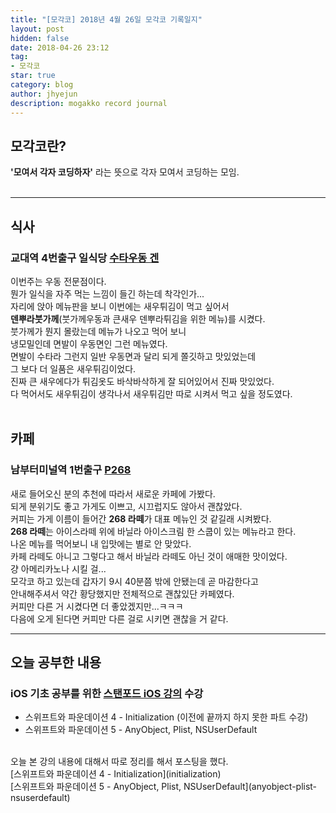 ```yaml
---
title: "[모각코] 2018년 4월 26일 모각코 기록일지"
layout: post
hidden: false
date: 2018-04-26 23:12
tag:
- 모각코
star: true
category: blog
author: jhyejun
description: mogakko record journal
---
```


## **모각코란?**
**'모여서 각자 코딩하자'** 라는 뜻으로 각자 모여서 코딩하는 모임.<br>
<br>

---

## **식사**
### 교대역 4번출구 일식당 **[수타우동 겐](https://store.naver.com/restaurants/detail?id=37797212)**<br>
이번주는 우동 전문점이다.<br>
뭔가 일식을 자주 먹는 느낌이 들긴 하는데 착각인가...<br>
자리에 앉아 메뉴판을 보니 이번에는 새우튀김이 먹고 싶어서<br>
**덴뿌라붓가께**(붓가께우동과 큰새우 덴뿌라튀김을 위한 메뉴)를 시켰다.<br>
붓가께가 뭔지 몰랐는데 메뉴가 나오고 먹어 보니<br>
냉모밀인데 면발이 우동면인 그런 메뉴였다.<br>
면발이 수타라 그런지 일반 우동면과 달리 되게 쫄깃하고 맛있었는데<br>
그 보다 더 일품은 새우튀김이었다.<br>
진짜 큰 새우에다가 튀김옷도 바삭바삭하게 잘 되어있어서 진짜 맛있었다.<br>
다 먹어서도 새우튀김이 생각나서 새우튀김만 따로 시켜서 먹고 싶을 정도였다.<br>
<br>

## **카페**
### 남부터미널역 1번출구 **[P268](https://store.naver.com/restaurants/detail?entry=plt&id=635105985&query=P268)**
새로 들어오신 분의 추천에 따라서 새로운 카페에 가봤다.<br>
되게 분위기도 좋고 가게도 이쁘고, 시끄럽지도 않아서 괜찮았다.<br>
커피는 가게 이름이 들어간 **268 라떼**가 대표 메뉴인 것 같길래 시켜봤다.<br>
**268 라떼**는 아이스라떼 위에 바닐라 아이스크림 한 스쿱이 있는 메뉴라고 한다.<br>
나온 메뉴를 먹어보니 내 입맛에는 별로 안 맞았다.<br>
카페 라떼도 아니고 그렇다고 해서 바닐라 라떼도 아닌 것이 애매한 맛이었다.<br>
걍 아메리카노나 시킬 걸...<br>
모각코 하고 있는데 갑자기 9시 40분쯤 밖에 안됐는데 곧 마감한다고<br>
안내해주셔서 약간 황당했지만 전체적으로 괜찮있단 카페였다.<br>
커피만 다른 거 시켰다면 더 좋았겠지만...ㅋㅋㅋ<br>
다음에 오게 된다면 커피만 다른 걸로 시키면 괜찮을 거 같다.<br>

---

## **오늘 공부한 내용**
### iOS 기초 공부를 위한 **[스탠포드 iOS 강의](https://www.inflearn.com/course/stanford-ios-한글자막-강의/)** 수강
- 스위프트와 파운데이션 4 - Initialization (이전에 끝까지 하지 못한 파트 수강)
- 스위프트와 파운데이션 5 - AnyObject, Plist, NSUserDefault

<br>
오늘 본 강의 내용에 대해서 따로 정리를 해서 포스팅을 했다.<br>
[스위프트와 파운데이션 4 - Initialization](initialization)<br>
[스위프트와 파운데이션 5 - AnyObject, Plist, NSUserDefault](anyobject-plist-nsuserdefault)<br>